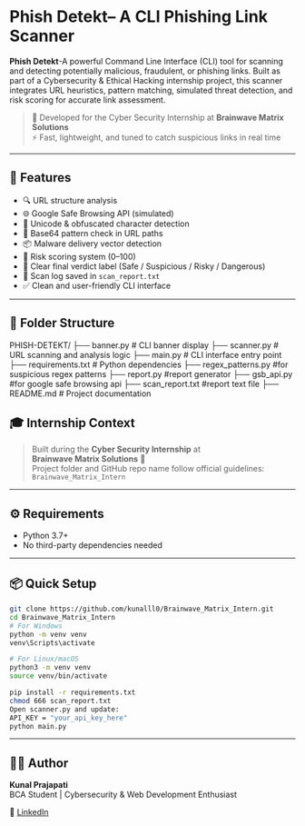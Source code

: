 # Phish Detekt– A CLI Phishing Link Scanner

**Phish Detekt**-A powerful Command Line Interface (CLI) tool for scanning and detecting potentially malicious, fraudulent, or phishing links. Built as part of a Cybersecurity & Ethical Hacking internship project, this scanner integrates URL heuristics, pattern matching, simulated threat detection, and risk scoring for accurate link assessment.

> 🧠 Developed for the Cyber Security Internship at **Brainwave Matrix Solutions**  
> ⚡ Fast, lightweight, and tuned to catch suspicious links in real time

---

## 🚀 Features

- 🔍 URL structure analysis
- 🌐 Google Safe Browsing API (simulated)
- 🔡 Unicode & obfuscated character detection
- 🧬 Base64 pattern check in URL paths
- 📦 Malware delivery vector detection
- 🔢 Risk scoring system (0–100)
- 🧾 Clear final verdict label (Safe / Suspicious / Risky / Dangerous)
- 📝 Scan log saved in `scan_report.txt`
- ✅ Clean and user-friendly CLI interface

---
## 📂 Folder Structure

PHISH-DETEKT/
├── banner.py # CLI banner display
├── scanner.py # URL scanning and analysis logic
├── main.py # CLI interface entry point
├── requirements.txt # Python dependencies
├── regex_patterns.py #for suspicious regex patterns
├── report.py #report generator
├── gsb_api.py #for google safe browsing api
├── scan_report.txt #report text file
├── README.md # Project documentation

## 🎓 Internship Context

> Built during the **Cyber Security Internship** at  
> **Brainwave Matrix Solutions** 🧠  
> Project folder and GitHub repo name follow official guidelines:  
> `Brainwave_Matrix_Intern`

---

## ⚙️ Requirements

- Python 3.7+
- No third-party dependencies needed

---

##  📦 Quick Setup

```bash
git clone https://github.com/kunalll0/Brainwave_Matrix_Intern.git
cd Brainwave_Matrix_Intern
# For Windows
python -m venv venv
venv\Scripts\activate

# For Linux/macOS
python3 -m venv venv
source venv/bin/activate

pip install -r requirements.txt
chmod 666 scan_report.txt
Open scanner.py and update:
API_KEY = "your_api_key_here"
python main.py

```

---
## 👨‍💻 Author

**Kunal Prajapati**  
BCA Student | Cybersecurity & Web Development Enthusiast  

🔗 [LinkedIn](https://www.linkedin.com/in/kunall0/)